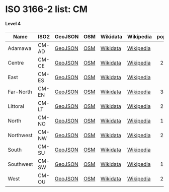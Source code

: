 # ISO 3166-2 list: CM


#### Level 4
Name | ISO2 | GeoJSON | OSM | Wikidata | Wikipedia | population 
--- | --- | --- | --- | --- | --- | --: 
Adamawa | CM-AD | [GeoJSON](../../export/geojson/q7/iso2/CM/CM-AD.geojson) | [OSM](https://www.openstreetmap.org/relation/2750694) | [Wikidata](https://www.wikidata.org/wiki/Q351514) | [Wikipedia](http://en.wikipedia.org/wiki/fr%3AR%C3%A9gion%20de%20l%27Adamaoua) | 838689
Centre | CM-CE | [GeoJSON](../../export/geojson/q7/iso2/CM/CM-CE.geojson) | [OSM](https://www.openstreetmap.org/relation/2750789) | [Wikidata](https://www.wikidata.org/wiki/Q739951) | [Wikipedia](http://en.wikipedia.org/wiki/fr%3AR%C3%A9gion%20du%20Centre%20%28Cameroun%29) | 2797212
East | CM-ES | [GeoJSON](../../export/geojson/q7/iso2/CM/CM-ES.geojson) | [OSM](https://www.openstreetmap.org/relation/2750738) | [Wikidata](https://www.wikidata.org/wiki/Q845168) | [Wikipedia](http://en.wikipedia.org/wiki/fr%3AR%C3%A9gion%20de%20l%27Est%20%28Cameroun%29) | 875949
Far-North | CM-EN | [GeoJSON](../../export/geojson/q7/iso2/CM/CM-EN.geojson) | [OSM](https://www.openstreetmap.org/relation/2749663) | [Wikidata](https://www.wikidata.org/wiki/Q823976) | [Wikipedia](http://en.wikipedia.org/wiki/fr%3AR%C3%A9gion%20de%20l%27Extr%C3%AAme-Nord%20%28Cameroun%29) | 3142883
Littoral | CM-LT | [GeoJSON](../../export/geojson/q7/iso2/CM/CM-LT.geojson) | [OSM](https://www.openstreetmap.org/relation/2750851) | [Wikidata](https://www.wikidata.org/wiki/Q845172) | [Wikipedia](http://en.wikipedia.org/wiki/fr%3AR%C3%A9gion%20du%20Littoral) | 2294540
North | CM-NO | [GeoJSON](../../export/geojson/q7/iso2/CM/CM-NO.geojson) | [OSM](https://www.openstreetmap.org/relation/2750662) | [Wikidata](https://www.wikidata.org/wiki/Q502341) | [Wikipedia](http://en.wikipedia.org/wiki/fr%3AR%C3%A9gion%20du%20Nord%20%28Cameroun%29) | 1409445
Northwest | CM-NW | [GeoJSON](../../export/geojson/q7/iso2/CM/CM-NW.geojson) | [OSM](https://www.openstreetmap.org/relation/2750874) | [Wikidata](https://www.wikidata.org/wiki/Q823946) | [Wikipedia](http://en.wikipedia.org/wiki/fr%3AR%C3%A9gion%20du%20Nord-Ouest%20%28Cameroun%29) | 2095538
South | CM-SU | [GeoJSON](../../export/geojson/q7/iso2/CM/CM-SU.geojson) | [OSM](https://www.openstreetmap.org/relation/2750833) | [Wikidata](https://www.wikidata.org/wiki/Q857122) | [Wikipedia](http://en.wikipedia.org/wiki/fr%3AR%C3%A9gion%20du%20Sud) | 633082
Southwest | CM-SW | [GeoJSON](../../export/geojson/q7/iso2/CM/CM-SW.geojson) | [OSM](https://www.openstreetmap.org/relation/2750875) | [Wikidata](https://www.wikidata.org/wiki/Q607499) | [Wikipedia](http://en.wikipedia.org/wiki/en%3ASouthwest%20Region%20%28Cameroon%29) | 1419269
West | CM-OU | [GeoJSON](../../export/geojson/q7/iso2/CM/CM-OU.geojson) | [OSM](https://www.openstreetmap.org/relation/6312404) | [Wikidata](https://www.wikidata.org/wiki/Q165784) | [Wikipedia](http://en.wikipedia.org/wiki/fr%3AR%C3%A9gion%20de%20l%27Ouest%20%28Cameroun%29) | 2269136
